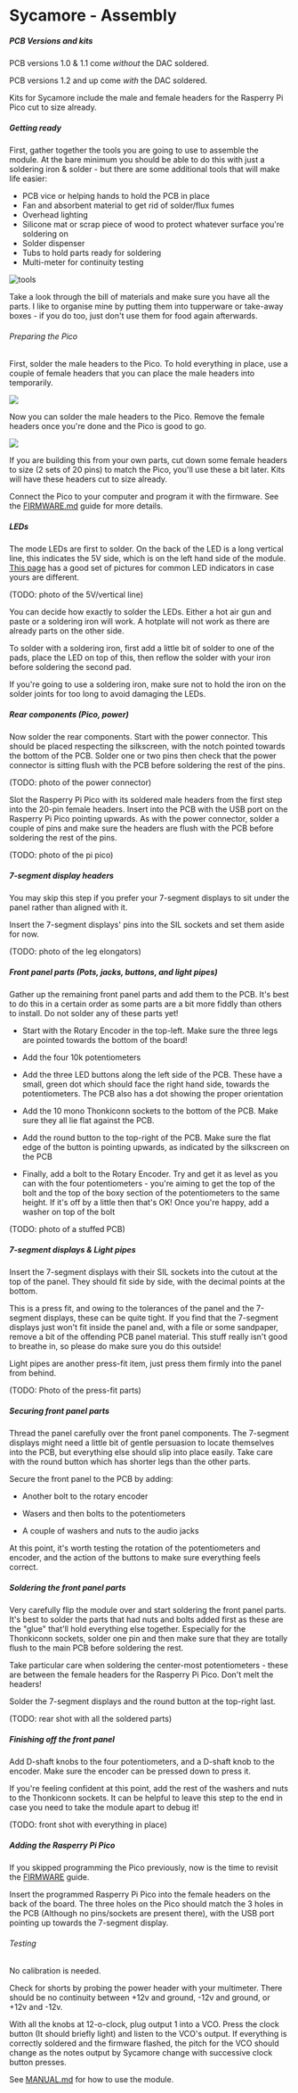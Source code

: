 # Sycamore - Assembly

##### PCB Versions and kits

PCB versions 1.0 & 1.1 come _without_ the DAC soldered.

PCB versions 1.2 and up come _with_ the DAC soldered.

Kits for Sycamore include the male and female headers for the Rasperry Pi Pico cut to size already.

##### Getting ready

First, gather together the tools you are going to use to assemble the module. At the bare minimum you should be able to do this with just a soldering iron & solder - but there are some additional tools that will make life easier:

- PCB vice or helping hands to hold the PCB in place
- Fan and absorbent material to get rid of solder/flux fumes
- Overhead lighting
- Silicone mat or scrap piece of wood to protect whatever surface you're soldering on
- Solder dispenser
- Tubs to hold parts ready for soldering
- Multi-meter for continuity testing

<img src="images/1-tools.jpg" alt="tools"/>

Take a look through the bill of materials and make sure you have all the parts. I like to organise mine by putting them into tupperware or take-away boxes - if you do too, just don't use them for food again afterwards.

###### Preparing the Pico

First, solder the male headers to the Pico. To hold everything in place, use a couple of female headers that you can place the male headers into temporarily.

<img src="images/2-teensy.jpg"/>

Now you can solder the male headers to the Pico. Remove the female headers once you're done and the Pico is good to go.

<img src="images/3-teensy.jpg"/>

If you are building this from your own parts, cut down some female headers to size (2 sets of 20 pins) to match the Pico, you'll use these a bit later. Kits will have these headers cut to size already.

Connect the Pico to your computer and program it with the firmware. See the [FIRMWARE.md](FIRMWARE.md) guide for more details.

##### LEDs

The mode LEDs are first to solder. On the back of the LED is a long vertical line, this indicates the 5V side, which is on the left hand side of the module. [This page](https://lighthouseleds.com/blog/polarity-guide-of-0402-0603-0805-1206-and-most-all-smd-leds.html) has a good set of pictures for common LED indicators in case yours are different.

(TODO: photo of the 5V/vertical line)

You can decide how exactly to solder the LEDs. Either a hot air gun and paste or a soldering iron will work. A hotplate will not work as there are already parts on the other side.

To solder with a soldering iron, first add a little bit of solder to one of the pads, place the LED on top of this, then reflow the solder with your iron before soldering the second pad.

If you're going to use a soldering iron, make sure not to hold the iron on the solder joints for too long to avoid damaging the LEDs.

##### Rear components (Pico, power)

Now solder the rear components. Start with the power connector. This should be placed respecting the silkscreen, with the notch pointed towards the bottom of the PCB. Solder one or two pins then check that the power connector is sitting flush with the PCB before soldering the rest of the pins.

(TODO: photo of the power connector)

Slot the Rasperry Pi Pico with its soldered male headers from the first step into the 20-pin female headers. Insert into the PCB with the USB port on the Rasperry Pi Pico pointing upwards. As with the power connector, solder a couple of pins and make sure the headers are flush with the PCB before soldering the rest of the pins.

(TODO: photo of the pi pico)

##### 7-segment display headers

You may skip this step if you prefer your 7-segment displays to sit under the panel rather than aligned with it.

Insert the 7-segment displays' pins into the SIL sockets and set them aside for now.

(TODO: photo of the leg elongators)

##### Front panel parts (Pots, jacks, buttons, and light pipes)

Gather up the remaining front panel parts and add them to the PCB. It's best to do this in a certain order as some parts are a bit more fiddly than others to install. Do not solder any of these parts yet!

- Start with the Rotary Encoder in the top-left. Make sure the three legs are pointed towards the bottom of the board!

- Add the four 10k potentiometers

- Add the three LED buttons along the left side of the PCB. These have a small, green dot which should face the right hand side, towards the potentiometers. The PCB also has a dot showing the proper orientation

- Add the 10 mono Thonkiconn sockets to the bottom of the PCB. Make sure they all lie flat against the PCB.

- Add the round button to the top-right of the PCB. Make sure the flat edge of the button is pointing upwards, as indicated by the silkscreen on the PCB

- Finally, add a bolt to the Rotary Encoder. Try and get it as level as you can with the four potentiometers - you're aiming to get the top of the bolt and the top of the boxy section of the potentiometers to the same height. If it's off by a little then that's OK! Once you're happy, add a washer on top of the bolt

(TODO: photo of a stuffed PCB)

##### 7-segment displays & Light pipes

Insert the 7-segment displays with their SIL sockets into the cutout at the top of the panel. They should fit side by side, with the decimal points at the bottom.

This is a press fit, and owing to the tolerances of the panel and the 7-segment displays, these can be quite tight. If you find that the 7-segment displays just won't fit inside the panel and, with a file or some sandpaper, remove a bit of the offending PCB panel material. This stuff really isn't good to breathe in, so please do make sure you do this outside!

Light pipes are another press-fit item, just press them firmly into the panel from behind.

(TODO: Photo of the press-fit parts)

##### Securing front panel parts

Thread the panel carefully over the front panel components. The 7-segment displays might need a little bit of gentle persuasion to locate themselves into the PCB, but everything else should slip into place easily. Take care with the round button which has shorter legs than the other parts.

Secure the front panel to the PCB by adding:

- Another bolt to the rotary encoder

- Wasers and then bolts to the potentiometers

- A couple of washers and nuts to the audio jacks

At this point, it's worth testing the rotation of the potentiometers and encoder, and the action of the buttons to make sure everything feels correct.

##### Soldering the front panel parts

Very carefully flip the module over and start soldering the front panel parts. It's best to solder the parts that had nuts and bolts added first as these are the "glue" that'll hold everything else together. Especially for the Thonkiconn sockets, solder one pin and then make sure that they are totally flush to the main PCB before soldering the rest.

Take particular care when soldering the center-most potentiometers - these are between the female headers for the Rasperry Pi Pico. Don't melt the headers!

Solder the 7-segment displays and the round button at the top-right last.

(TODO: rear shot with all the soldered parts)

##### Finishing off the front panel

Add D-shaft knobs to the four potentiometers, and a D-shaft knob to the encoder. Make sure the encoder can be pressed down to press it.

If you're feeling confident at this point, add the rest of the washers and nuts to the Thonkiconn sockets. It can be helpful to leave this step to the end in case you need to take the module apart to debug it!

(TODO: front shot with everything in place)

##### Adding the Rasperry Pi Pico

If you skipped programming the Pico previously, now is the time to revisit the [FIRMWARE](FIRMWARE.md) guide.

Insert the programmed Rasperry Pi Pico into the female headers on the back of the board. The three holes on the Pico should match the 3 holes in the PCB (Although no pins/sockets are present there), with the USB port pointing up towards the 7-segment display.

###### Testing

No calibration is needed.

Check for shorts by probing the power header with your multimeter. There should be no continuity between +12v and ground, -12v and ground, or +12v and -12v.

With all the knobs at 12-o-clock, plug output 1 into a VCO. Press the clock button (It should briefly light) and listen to the VCO's output. If everything is correctly soldered and the firmware flashed, the pitch for the VCO should change as the notes output by Sycamore change with successive clock button presses.

See [MANUAL.md](MANUAL.md) for how to use the module.
